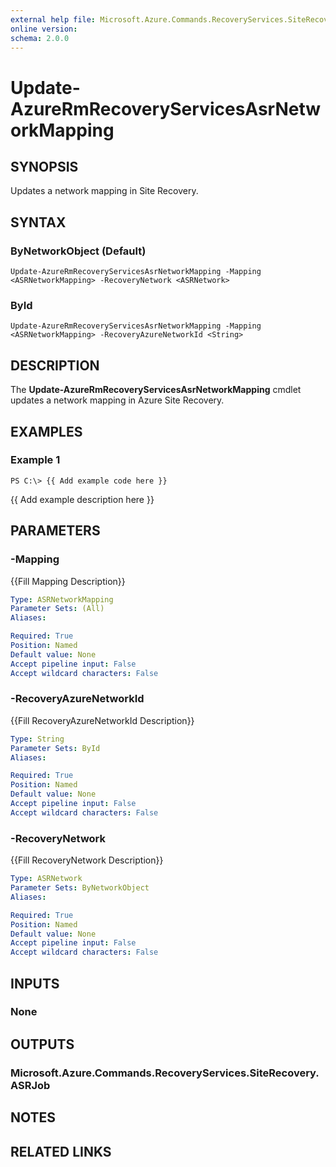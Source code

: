 ```yaml
---
external help file: Microsoft.Azure.Commands.RecoveryServices.SiteRecovery.dll-Help.xml
online version: 
schema: 2.0.0
---
```


# Update-AzureRmRecoveryServicesAsrNetworkMapping

## SYNOPSIS
Updates a network mapping in Site Recovery.

## SYNTAX

### ByNetworkObject (Default)
```
Update-AzureRmRecoveryServicesAsrNetworkMapping -Mapping <ASRNetworkMapping> -RecoveryNetwork <ASRNetwork>
```

### ById
```
Update-AzureRmRecoveryServicesAsrNetworkMapping -Mapping <ASRNetworkMapping> -RecoveryAzureNetworkId <String>
```

## DESCRIPTION
The **Update-AzureRmRecoveryServicesAsrNetworkMapping** cmdlet updates a network mapping in Azure Site Recovery.

## EXAMPLES

### Example 1
```
PS C:\> {{ Add example code here }}
```

{{ Add example description here }}

## PARAMETERS

### -Mapping
{{Fill Mapping Description}}

```yaml
Type: ASRNetworkMapping
Parameter Sets: (All)
Aliases: 

Required: True
Position: Named
Default value: None
Accept pipeline input: False
Accept wildcard characters: False
```

### -RecoveryAzureNetworkId
{{Fill RecoveryAzureNetworkId Description}}

```yaml
Type: String
Parameter Sets: ById
Aliases: 

Required: True
Position: Named
Default value: None
Accept pipeline input: False
Accept wildcard characters: False
```

### -RecoveryNetwork
{{Fill RecoveryNetwork Description}}

```yaml
Type: ASRNetwork
Parameter Sets: ByNetworkObject
Aliases: 

Required: True
Position: Named
Default value: None
Accept pipeline input: False
Accept wildcard characters: False
```

## INPUTS

### None


## OUTPUTS

### Microsoft.Azure.Commands.RecoveryServices.SiteRecovery.ASRJob


## NOTES

## RELATED LINKS

